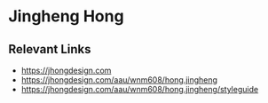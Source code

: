 # Jingheng Hong


## Relevant Links
- https://jhongdesign.com
- https://jhongdesign.com/aau/wnm608/hong.jingheng
- https://jhongdesign.com/aau/wnm608/hong.jingheng/styleguide
